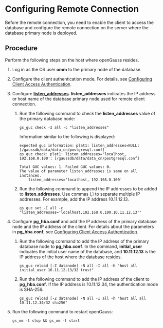 # Configuring Remote Connection<a name="EN-US_TOPIC_0289899869"></a>

Before the remote connection, you need to enable the client to access the database and configure the remote connection on the server where the database primary node is deployed.

## Procedure<a name="en-us_topic_0283137450_en-us_topic_0237120291_en-us_topic_0059778856_sa769b5cf486f45fe92aa0397f870561e"></a>

Perform the following steps on the host where openGauss resides.

1.  Log in as the OS user  **omm**  to the primary node of the database.
2.  Configure the client authentication mode. For details, see  [Configuring Client Access Authentication](configuring-client-access-authentication.md).
3.  Configure  **[listen\_addresses](connection-settings.md#en-us_topic_0283136886_en-us_topic_0237124695_en-us_topic_0059777636_sed0adde99a3f47669f5d4ab557b36b35)**.  **listen\_addresses**  indicates the IP address or host name of the database primary node used for remote client connection.
    1.  Run the following command to check the  **listen\_addresses**  value of the primary database node:

        ```
        gs_guc check -I all -c "listen_addresses"
        ```

        Information similar to the following is displayed:

        ```
        expected guc information: plat1: listen_addresses=NULL: [/gaussdb/data/data_cn/postgresql.conf]
        gs_guc check: plat1: listen_addresses='localhost, 192.168.0.100': [/gaussdb/data/data_cn/postgresql.conf]
        
        Total GUC values: 1. Failed GUC values: 0.
        The value of parameter listen_addresses is same on all instances.
            listen_addresses='localhost, 192.168.0.100'
        ```

    2.  Run the following command to append the IP addresses to be added to  **listen\_addresses**. Use commas \(,\) to separate multiple IP addresses. For example, add the IP address 10.11.12.13.

        ```
        gs_guc set -I all -c "listen_addresses='localhost,192.168.0.100,10.11.12.13'"
        ```

4.  Configure  **pg\_hba.conf**  and add the IP address of the primary database node and the IP address of the client. For details about the parameters in  **pg\_hba.conf**, see  [Configuring Client Access Authentication](configuring-client-access-authentication.md).
    1.  Run the following command to add the IP address of the primary database node to  **pg\_hba.conf**. In the command,  **initial\_user**  indicates the initial user name of the database, and  **10.11.12.13**  is the IP address of the host where the database resides.

        ```
        gs_guc reload [-Z datanode] -N all -I all -h "host all initial_user 10.11.12.13/32 trust"
        ```

    2.  Run the following command to add the IP address of the client to  **pg\_hba.conf**. If the IP address is 10.11.12.34, the authentication mode is SHA-256.

        ```
        gs_guc reload [-Z datanode] -N all -I all -h "host all all 10.11.12.34/32 sha256"
        ```

5.  Run the following command to restart openGauss:

    ```
    gs_om -t stop && gs_om -t start
    ```


